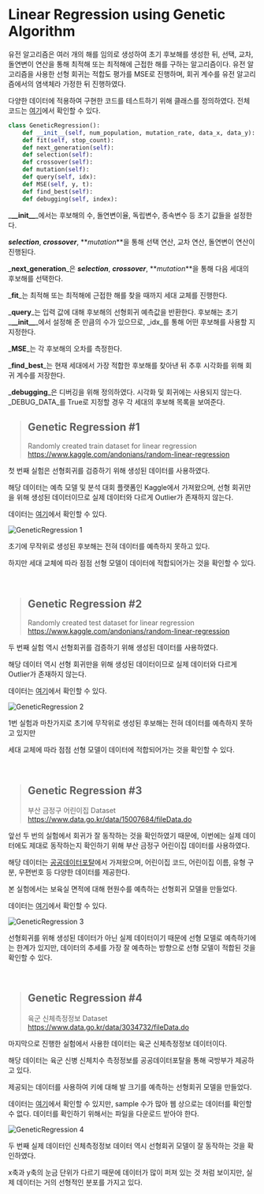 # Linear Regression using Genetic Algorithm

유전 알고리즘은 여러 개의 해를 임의로 생성하여 초기 후보해를 생성한 뒤, 선택, 교차, 돌연변이 연산을 통해 최적해 또는 최적해에 근접한 해를 구하는 알고리즘이다. 유전 알고리즘을 사용한 선형 회귀는 적합도 평가를 MSE로 진행하며, 회귀 계수를 유전 알고리즘에서의 염색체라 가정한 뒤 진행하였다.

다양한 데이터에 적용하여 구현한 코드를 테스트하기 위해 클래스를 정의하였다. 전체 코드는 [여기](https://github.com/kusakina0608/Python/blob/master/GeneticRegression/GeneticRegression.ipynb)에서 확인할 수 있다.

```python
class GeneticRegression():
    def __init__(self, num_population, mutation_rate, data_x, data_y):
    def fit(self, stop_count):
    def next_generation(self):
    def selection(self):
    def crossover(self):
    def mutation(self):
    def query(self, idx):
    def MSE(self, y, t):
    def find_best(self):
    def debugging(self, index):
```

_**\_\_init\_\_**_에서는 후보해의 수, 돌연변이율, 독립변수, 종속변수 등 초기 값들을 설정한다.

**_selection_**, **_crossover_**, **_mutation_**을 통해 선택 연산, 교차 연산, 돌연변이 연산이 진행된다.

_**next\_generation**_은 **_selection_**, **_crossover_**, **_mutation_**을 통해 다음 세대의 후보해를 선택한다.

_**fit**_는 최적해 또는 최적해에 근접한 해를 찾을 때까지 세대 교체를 진행한다.

_**query**_는 입력 값에 대해 후보해의 선형회귀 예측값을 반환한다. 후보해는 초기 _**\_\_init\_\_**_에서 설정해 준 만큼의 수가 있으므로, _idx_를 통해 어떤 후보해를 사용할 지 지정한다.

_**MSE**_는 각 후보해의 오차를 측정한다.

_**find_best**_는 현재 세대에서 가장 적합한 후보해를 찾아낸 뒤 추후 시각화를 위해 회귀 계수를 저장한다.

_**debugging**_은 디버깅을 위해 정의하였다. 시각화 및 회귀에는 사용되지 않는다. _DEBUG_DATA_를 True로 지정할 경우 각 세대의 후보해 목록을 보여준다.



> ## Genetic Regression #1
> Randomly created train dataset for linear regression
> https://www.kaggle.com/andonians/random-linear-regression

첫 번째 실험은 선형회귀를 검증하기 위해 생성된 데이터를 사용하였다.

해당 데이터는 예측 모델 및 분석 대회 플랫폼인 Kaggle에서 가져왔으며,
선형 회귀만을 위해 생성된 데이터이므로 실제 데이터와 다르게 Outlier가 존재하지 않는다.

데이터는 [여기](https://github.com/kusakina0608/Python/blob/master/GeneticRegression/input/RandomlyCreatedDatasetTrain.csv)에서 확인할 수 있다.

![GeneticRegression 1](https://github.com/kusakina0608/Python/blob/master/GeneticRegression/Result/GeneticRegression1.gif?raw=true)

초기에 무작위로 생성된 후보해는 전혀 데이터를 예측하지 못하고 있다.

하지만 세대 교체에 따라 점점 선형 모델이 데이터에 적합되어가는 것을 확인할 수 있다.

<br>

> ## Genetic Regression #2
> Randomly created test dataset for linear regression
> https://www.kaggle.com/andonians/random-linear-regression

두 번째 실험 역시 선형회귀를 검증하기 위해 생성된 데이터를 사용하였다.

해당 데이터 역시 선형 회귀만을 위해 생성된 데이터이므로 실제 데이터와 다르게 Outlier가 존재하지 않는다.

데이터는 [여기](https://github.com/kusakina0608/Python/blob/master/GeneticRegression/input/RandomlyCreatedDatasetTest.csv)에서 확인할 수 있다.

![GeneticRegression 2](https://github.com/kusakina0608/Python/blob/master/GeneticRegression/Result/GeneticRegression2.gif?raw=true)

1번 실험과 마찬가지로 초기에 무작위로 생성된 후보해는 전혀 데이터를 예측하지 못하고 있지만

세대 교체에 따라 점점 선형 모델이 데이터에 적합되어가는 것을 확인할 수 있다.

<br>

> ## Genetic Regression #3
> 부산 금정구 어린이집 Dataset
> https://www.data.go.kr/data/15007684/fileData.do

앞선 두 번의 실험에서 회귀가 잘 동작하는 것을 확인하였기 때문에,
이번에는 실제 데이터에도 제대로 동작하는지 확인하기 위해 부산 금정구 어린이집 데이터를 사용하였다.

해당 데이터는 [공공데이터포탈](http://data.go.kr/)에서 가져왔으며, 어린이집 코드, 어린이집 이름, 유형 구분, 우편번호 등 다양한 데이터를 제공한다.

본 실험에서는 보육실 면적에 대해 현원수를 예측하는 선형회귀 모델을 만들었다.

데이터는 [여기](https://github.com/kusakina0608/Python/blob/master/GeneticRegression/input/BusanDaycareCenter.csv)에서 확인할 수 있다.

![GeneticRegression 3](https://github.com/kusakina0608/Python/blob/master/GeneticRegression/Result/GeneticRegression3.gif?raw=true)

선형회귀를 위해 생성된 데이터가 아닌 실제 데이터이기 때문에 선형 모델로 예측하기에는 한계가 있지만, 데이터의 추세를 가장 잘 예측하는 방향으로 선형 모델이 적합된 것을 확인할 수 있다.

<br>

> ## Genetic Regression #4
> 육군 신체측정정보 Dataset
> https://www.data.go.kr/data/3034732/fileData.do

마지막으로 진행한 실험에서 사용한 데이터는 육군 신체측정정보 데이터이다.

해당 데이터는 육군 신병 신체치수 측정정보를 공공데이터포탈을 통해 국방부가 제공하고 있다.

제공되는 데이터를 사용하여 키에 대해 발 크기를 예측하는 선형회귀 모델을 만들었다.

데이터는 [여기](https://github.com/kusakina0608/Python/blob/master/GeneticRegression/input/KoreanArmy.csv)에서 확인할 수 있지만, sample 수가 많아 웹 상으로는 데이터를 확인할 수 없다.
데이터를 확인하기 위해서는 파일을 다운로드 받아야 한다.

![GeneticRegression 4](https://github.com/kusakina0608/Python/blob/master/GeneticRegression/Result/GeneticRegression4.gif?raw=true)

두 번째 실제 데이터인 신체측정정보 데이터 역시 선형회귀 모델이 잘 동작하는 것을 확인하였다.

x축과 y축의 눈금 단위가 다르기 때문에 데이터가 많이 퍼져 있는 것 처럼 보이지만, 실제 데이터는 거의 선형적인 분포를 가지고 있다.

<br>